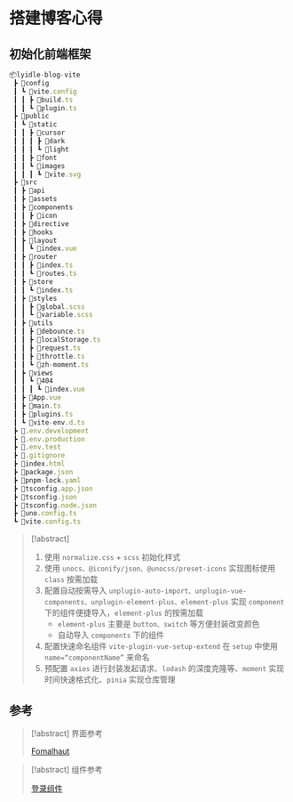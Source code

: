 # 搭建博客心得

## 初始化前端框架

```ts
📦lyidle-blog-vite
 ┣ 📂config
 ┃ ┗ 📂vite.config
 ┃ ┃ ┣ 📜build.ts
 ┃ ┃ ┗ 📜plugin.ts
 ┣ 📂public
 ┃ ┗ 📂static
 ┃ ┃ ┣ 📂cursor
 ┃ ┃ ┃ ┣ 📂dark
 ┃ ┃ ┃ ┗ 📂light
 ┃ ┃ ┣ 📂font
 ┃ ┃ ┗ 📂images
 ┃ ┃ ┃ ┗ 📜vite.svg
 ┣ 📂src
 ┃ ┣ 📂api
 ┃ ┣ 📂assets
 ┃ ┣ 📂components
 ┃ ┃ ┣ 📂icon
 ┃ ┣ 📂directive
 ┃ ┣ 📂hooks
 ┃ ┣ 📂layout
 ┃ ┃ ┗ 📜index.vue
 ┃ ┣ 📂router
 ┃ ┃ ┣ 📜index.ts
 ┃ ┃ ┗ 📜routes.ts
 ┃ ┣ 📂store
 ┃ ┃ ┗ 📜index.ts
 ┃ ┣ 📂styles
 ┃ ┃ ┣ 📜global.scss
 ┃ ┃ ┗ 📜variable.scss
 ┃ ┣ 📂utils
 ┃ ┃ ┣ 📜debounce.ts
 ┃ ┃ ┣ 📜localStorage.ts
 ┃ ┃ ┣ 📜request.ts
 ┃ ┃ ┣ 📜throttle.ts
 ┃ ┃ ┗ 📜zh-moment.ts
 ┃ ┣ 📂views
 ┃ ┃ ┗ 📂404
 ┃ ┃ ┃ ┗ 📜index.vue
 ┃ ┣ 📜App.vue
 ┃ ┣ 📜main.ts
 ┃ ┣ 📜plugins.ts
 ┃ ┗ 📜vite-env.d.ts
 ┣ 📜.env.development
 ┣ 📜.env.production
 ┣ 📜.env.test
 ┣ 📜.gitignore
 ┣ 📜index.html
 ┣ 📜package.json
 ┣ 📜pnpm-lock.yaml
 ┣ 📜tsconfig.app.json
 ┣ 📜tsconfig.json
 ┣ 📜tsconfig.node.json
 ┣ 📜uno.config.ts
 ┗ 📜vite.config.ts
```

> [!abstract]
>
> 1. 使用 `normalize.css` + `scss` 初始化样式
> 2. 使用 `unocs、@iconify/json、@unocss/preset-icons` 实现图标使用 `class` 按需加载
> 3. 配置自动按需导入 `unplugin-auto-import、unplugin-vue-components、unplugin-element-plus、element-plus` 实现 `component` 下的组件便捷导入，`element-plus` 的按需加载
>    * `element-plus` 主要是 `button、switch` 等方便封装改变颜色
>    * 自动导入 `components` 下的组件
> 4. 配置快速命名组件 `vite-plugin-vue-setup-extend` 在 `setup` 中使用 `name=“componentName”` 来命名
> 5. 预配置 `axios` 进行封装发起请求、`lodash` 的深度克隆等、`moment` 实现时间快速格式化、`pinia` 实现仓库管理

## 参考

> [!abstract]  界面参考
>
> [Fomalhaut](https://www.fomal.cc/)

> [!abstract]  组件参考
>
> [登录组件]()
